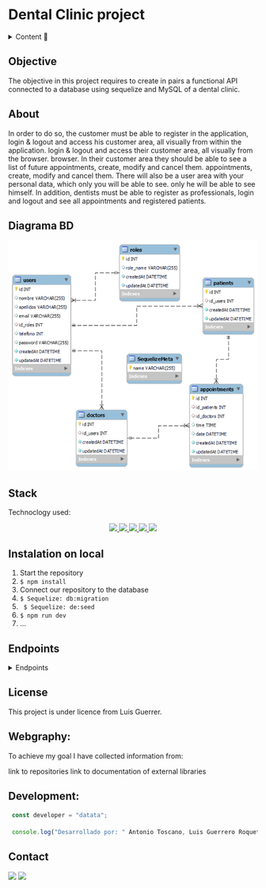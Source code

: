 # Dental Clinic project

<details>
  <summary>Content 📝</summary>
  <ol>
    <li><a href="#objective">Objective</a></li>
    <li><a href="#about">About</a></li>
    <li><a href="#stack">Stack</a></li>
    <li><a href="#diagrama-bd">Diagrama</a></li>
    <li><a href="#instalation-on-local">Instalation on local</a></li>
    <li><a href="#endpoints">Endpoints</a></li>
    <li><a href="#license">License</a></li>
    <li><a href="#development">Development</a></li>
    <li><a href="#contact">Contact</a></li>
  </ol>
</details>

## Objective
The objective in this project requires to create in pairs a functional API connected to a database using sequelize and MySQL of a dental clinic.

## About
In order to do so, the customer must be able to register in the application, login & logout and access his customer area, all visually from within the application.
login & logout and access their customer area, all visually from the browser.
browser. In their customer area they should be able to see a list of future appointments, create, modify and cancel them.
appointments, create, modify and cancel them.
There will also be a user area with your personal data, which only you will be able to see.
only he will be able to see himself.
In addition, dentists must be able to register as professionals,
login and logout and see all appointments and registered patients.

## Diagrama BD
!['imagen-db'](./_img/database.png)


## Stack
Technoclogy used:
<div align="center">
<a href="https://sequelize.org/">
    <img src= "https://img.shields.io/badge/sequelize-323330?style=for-the-badge&logo=sequelize&logoColor=white"/>
</a>
<a href="https://www.expressjs.com/">
    <img src= "https://img.shields.io/badge/express.js-%23404d59.svg?style=for-the-badge&logo=express&logoColor=%2361DAFB"/>
</a>
<a href="https://nodejs.org/es/">
    <img src= "https://img.shields.io/badge/node.js-026E00?style=for-the-badge&logo=node.js&logoColor=white"/>
</a>
<a href="https://developer.mozilla.org/es/docs/Web/JavaScript">
    <img src= "https://img.shields.io/badge/javascipt-EFD81D?style=for-the-badge&logo=javascript&logoColor=black"/>
</a>
<a href="https://www.mysql.com/">
    <img src= "https://img.shields.io/badge/MySQL-00000F?style=for-the-badge&logo=mysql&logoColor=white"/>
</a>

 </div>



## Instalation on local
1. Start the repository
2. ` $ npm install `
3. Connect our repository to the database
4. ``` $ Sequelize: db:migration ``` 
5. ``` $ Sequelize: de:seed``` 
6. ``` $ npm run dev ``` 
7. ...

## Endpoints
<details>
<summary>Endpoints</summary>

- AUTH

  - REGISTER USER

          POST http://localhost:3000/auth/register

    body:

    ```js
        {
            "nombre": "Michael",
            "apellidos": "Scot",
            "email": "dunder@dunder.com",
            "telefono": "686543765",
            "password": "12345678"
        }
    ```
  - REGISTER DOCTOR (ADMIN)

          POST http://localhost:3000/auth/register

    body:

    ```js
        {
             "nombre": "Jim",
             "apellidos": "Halpert",
             "email": "jimmy@jimmy.com",
             "telefono": "686543789",
             "password": "12345678"
        }
    ```


  - LOGIN

          POST http://localhost:3000/auth/login

    body:

    ```js
        {
            "email": "jimmy@jimmy.com",
            "password": "12345678"
        }
    ```

- USERS

  - SHOW PATIENT PROFILE (USE TOKEN)

         GET http://localhost:3000/users/profile

  - MODIFY USER (USAR TOKEN)

          PUT http://localhost:3000/users/profile/update

    body:

    ```js
    {
        "nombre": "Michael",
        "apellidos": "Scott",
        "email": "mifflin@mifflin",
        "telefono": 618560718,
        "password": "ryan123"
    }
    ```

  - CHECK APPOINTMENTS AS A PATIENT (USAR TOKEN)

          GET http://localhost:3000/users/appointments/checkall

  - CHECK APPOINTMENTS AS A DOCTOR (USAR TOKEN)

          GET http://localhost:3000/users/appointments/checkall/doctor

  - SHOW ALL PATIENTS AS ADMIN (USAR TOKEN)

          GET http://localhost:3000/users/profile/checkallpatients

  - SHOW ALL DOCTOR AS ADMIN (USAR TOKEN)

          GET http://localhost:3000/users/profile/checkalldoctors

- CITAS

  - CREATE APPOINTMENT AS PATIENT (USAR TOKEN)

        POST http://localhost:3000/appointment/patient

  - DELETE APPOINTMENT AS PATIENT (USAR TOKEN Y PASAR ID DE CITA)

        DELETE http://localhost:3000/appointment/:id

  - MODIFY APPOINTMENT AS PATIENT (USAR TOKEN Y PASAR ID DE CITA)

        PUT http://localhost:3000/appointment/:id

</details>

## License
This project is under licence from Luis Guerrer.

## Webgraphy:
To achieve my goal I have collected information from:

link to repositories
link to documentation of external libraries

## Development:

``` js
 const developer = "datata";

 console.log("Desarrollado por: " Antonio Toscano, Luis Guerrero Roquett);
```  



## Contact
<a href="https://github.com/luisroquett" target="_blank"><img src="https://img.shields.io/badge/github-24292F?style=for-the-badge&logo=github&logoColor=green" target="_blank"></a> 
<a href = "mailto:luisguerreroroquett@gmail.com"><img src="https://img.shields.io/badge/Gmail-C6362C?style=for-the-badge&logo=gmail&logoColor=white" target="_blank"></a>